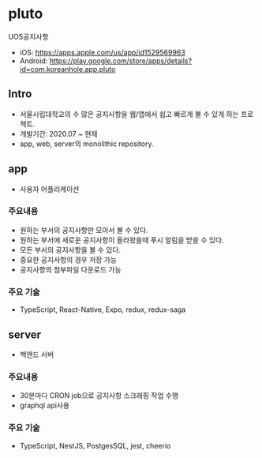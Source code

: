 # pluto

UOS공지사항
* iOS: https://apps.apple.com/us/app/id1529569963
* Android: https://play.google.com/store/apps/details?id=com.koreanhole.app.pluto

## Intro

- 서울시립대학교의 수 많은 공지사항을 웹/앱에서 쉽고 빠르게 볼 수 있게 하는 프로젝트.
- 개발기간: 2020.07 ~ 현재
- app, web, server의 monolithic repository.

## app

* 사용자 어플리케이션

### 주요내용

- 원하는 부서의 공지사항만 모아서 볼 수 있다.
- 원하는 부서에 새로운 공지사항이 올라왔을때 푸시 알림을 받을 수 있다.
- 모든 부서의 공지사항을 볼 수 있다.
- 중요한 공지사항의 경우 저장 가능
- 공지사항의 첨부파일 다운로드 가능

### 주요 기술

- TypeScript, React-Native, Expo, redux, redux-saga

## server

* 백엔드 서버

### 주요내용

- 30분마다 CRON job으로 공지사항 스크래핑 작업 수행
- graphql api사용


### 주요 기술

- TypeScript, NestJS, PostgesSQL, jest, cheerio
